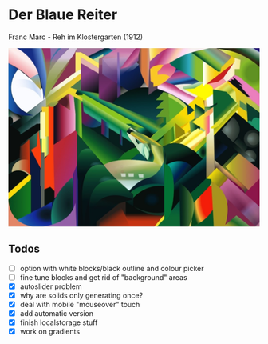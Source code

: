 # Der Blaue Reiter

Franc Marc - Reh im Klostergarten (1912)

![Franz Marc Reh](franz-marc.jpeg)

## Todos

- [ ] option with white blocks/black outline and colour picker
- [ ] fine tune blocks and get rid of "background" areas
- [x] autoslider problem
- [x] why are solids only generating once?
- [x] deal with mobile "mouseover" touch
- [x] add automatic version
- [x] finish localstorage stuff
- [x] work on gradients